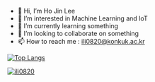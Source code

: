 - 👋 Hi, I’m Ho Jin Lee
- 👀 I’m interested in Machine Learning and IoT
- 🌱 I’m currently learning something
- 💞️ I’m looking to collaborate on something
- 📫 How to reach me : ili0820@konkuk.ac.kr

<!---
ili0820/ili0820 is a ✨ special ✨ repository because its `README.md` (this file) appears on your GitHub profile.
You can click the Preview link to take a look at your changes.
--->

[![Top Langs](https://github-readme-stats.vercel.app/api/top-langs/?username=ili0820&layout=compact)](https://github.com/anuraghazra/github-readme-stats)

[![ili0820](http://mazassumnida.wtf/api/v2/generate_badge?boj={handle})](https://solved.ac/{handle})

